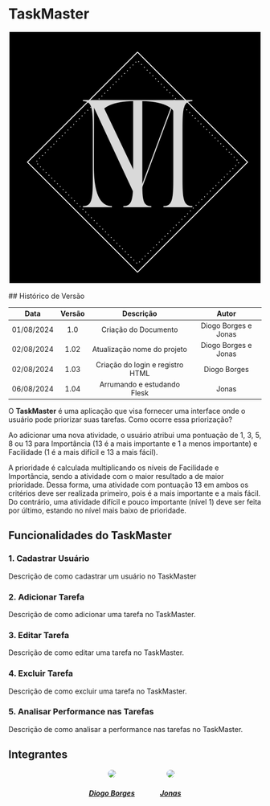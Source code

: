 
# TaskMaster
<p align="center">
  <img src="Logo/Logo_TM.png" alt="Logo" />
</p>
##  Histórico de Versão

| **Data** | **Versão** | **Descrição** | **Autor** |
| :--------: | :--------: | :--------:  | :--------: | 
| 01/08/2024 | 1.0 | Criação do Documento  | Diogo Borges e Jonas |
| 02/08/2024 | 1.02 | Atualização nome do projeto  | Diogo Borges e Jonas |
| 02/08/2024 | 1.03 | Criação do login e registro HTML | Diogo Borges |
| 06/08/2024 | 1.04 | Arrumando e estudando Flesk | Jonas |

O **TaskMaster** é uma aplicação que visa fornecer uma interface onde o usuário pode priorizar suas tarefas. Como ocorre essa priorização?

Ao adicionar uma nova atividade, o usuário atribui uma pontuação de 1, 3, 5, 8 ou 13 para Importância (13 é a mais importante e 1 a menos importante) e Facilidade (1 é a mais difícil e 13 a mais fácil).

A prioridade é calculada multiplicando os níveis de Facilidade e Importância, sendo a atividade com o maior resultado a de maior prioridade. Dessa forma, uma atividade com pontuação 13 em ambos os critérios deve ser realizada primeiro, pois é a mais importante e a mais fácil. Do contrário, uma atividade difícil e pouco importante (nível 1) deve ser feita por último, estando no nível mais baixo de prioridade.


## Funcionalidades do TaskMaster

### 1. Cadastrar Usuário
Descrição de como cadastrar um usuário no TaskMaster

### 2. Adicionar Tarefa
Descrição de como adicionar uma tarefa no TaskMaster.

### 3. Editar Tarefa
Descrição de como editar uma tarefa no TaskMaster.

### 4. Excluir Tarefa
Descrição de como excluir uma tarefa no TaskMaster.

### 5. Analisar Performance nas Tarefas
Descrição de como analisar a performance nas tarefas no TaskMaster.



## Integrantes 

<center>

<div style="display: flex; flex-direction: row; gap: 50px; flex-wrap: wrap; justify-content: center;" >
    <div>
        <a href="https://github.com/DigogSXD">
                <img style="border-radius: 50%;" src="https://github.com/DigogSXD.png" width="120px;"/>
                <h5 class="text-center">Diogo Borges</h5>
        </a>
    </div>
    <div>
        <a href="https://github.com/JonasMelo21">
                <img style="border-radius: 50%;" src="https://github.com/JonasMelo21.png" width="120px;"/>
                <h5 class="text-center">Jonas</h5>
        </a>
    </div>
</div>
    
</center>
